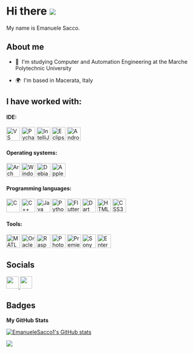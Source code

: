 Hi there ![](https://user-images.githubusercontent.com/18350557/176309783-0785949b-9127-417c-8b55-ab5a4333674e.gif)
======================================================================================================================================

<p align="left">My name is Emanuele Sacco.</p>

About me
-----------------------------------

* 🎯  I'm studying Computer and Automation Engineering at the Marche Polytechnic University

* 🌍  I'm based in Macerata, Italy

## I have worked with:

#### IDE:
<p align="left">
<href="https://code.visualstudio.com/" target="_blank" rel="noreferrer">
    <img src="https://raw.githubusercontent.com/danielcranney/readme-generator/main/public/icons/skills/visualstudiocode.svg" width="36" height="36" alt="VS Code" />
<href="https://www.jetbrains.com/pycharm/" target="_blank" rel="noreferrer">
    <img src="https://resources.jetbrains.com/storage/products/company/brand/logos/PyCharm_icon.svg" width="36" height="36" alt="Pycharm" />
<href="https://www.jetbrains.com/idea/" target="_blank" rel="noreferrer">
    <img src="https://resources.jetbrains.com/storage/products/company/brand/logos/IntelliJ_IDEA_icon.svg" width="36" height="36" alt="IntelliJ IDEA" />
<href="https://www.eclipse.org/ide/" target="_blank" rel="noreferrer">
    <img src="https://www.nicepng.com/png/full/264-2648074_eclipse-logo-png-transparent-eclipse-ide.png" width="36" height="36" alt="Eclipse IDE" />
<href="https://developer.android.com/studio" target="_blank" rel="noreferrer">
    <img src="https://developer.android.com/studio/images/studio-icon.svg" width="36" height="36" alt="Android Studio" />
</p>

#### Operating systems:
<p align="left">
<href="https://archlinux.org/" target="_blank" rel="noreferrer">
    <img src="https://wiki.installgentoo.com/images/f/f9/Arch-linux-logo.png" width="36" height="36" alt="Arch Linux" />
<href="https://www.microsoft.com/windows" target="_blank" rel="noreferrer">
    <img src="https://logospng.org/download/windows-11/logo-windows-11-icon-1024.png" width="36" height="36" alt="Windows" />
<href="https://www.debian.org/" target="_blank" rel="noreferrer">
    <img src="https://upload.wikimedia.org/wikipedia/commons/6/66/Openlogo-debianV2.svg" width="36" height="36" alt="Debian" />
<href="https://www.apple.com/" target="_blank" rel="noreferrer">
    <img src="https://upload.wikimedia.org/wikipedia/commons/f/fa/Apple_logo_black.svg" width="36" height="36" alt="Apple" />
</p>

#### Programming languages:
<p align="left">
<href="https://docs.microsoft.com/en-us/cpp/?view=msvc-170" target="_blank" rel="noreferrer">
    <img src="https://raw.githubusercontent.com/danielcranney/readme-generator/main/public/icons/skills/c-colored.svg" width="36" height="36" alt="C" />
<href="https://docs.microsoft.com/en-us/cpp/?view=msvc-170" target="_blank" rel="noreferrer">
    <img src="https://raw.githubusercontent.com/danielcranney/readme-generator/main/public/icons/skills/cplusplus-colored.svg" width="36" height="36" alt="C++" />
<href="https://www.oracle.com/java/" target="_blank" rel="noreferrer">
    <img src="https://raw.githubusercontent.com/danielcranney/readme-generator/main/public/icons/skills/java-colored.svg" width="36" height="36" alt="Java" />
<href="https://www.python.org/" target="_blank" rel="noreferrer">
    <img src="https://raw.githubusercontent.com/danielcranney/readme-generator/main/public/icons/skills/python-colored.svg" width="36" height="36" alt="Python" />
  <href="https://flutter.dev/" target="_blank" rel="noreferrer">
    <img src="https://camo.githubusercontent.com/e93d77835272d09c226a5e9cfdf998451b4c4376db42550e1136f0131f97b740/68747470733a2f2f63646e2e6a7364656c6976722e6e65742f67682f64657669636f6e732f64657669636f6e2f69636f6e732f666c75747465722f666c75747465722d6f726967696e616c2e737667" width="36" height="36" alt="Flutter" />
<href="https://dart.dev/" target="_blank" rel="noreferrer">
    <img src="https://camo.githubusercontent.com/b40861df567300ef85dd85a871565952b75f8ae56fa9fad7ceb1d5f7d462b0e0/68747470733a2f2f63646e2e6a7364656c6976722e6e65742f67682f64657669636f6e732f64657669636f6e2f69636f6e732f646172742f646172742d6f726967696e616c2e737667" width="36" height="36" alt="Dart" />
<href="https://developer.mozilla.org/en-US/docs/Glossary/HTML5" target="_blank" rel="noreferrer">
    <img src="https://raw.githubusercontent.com/danielcranney/readme-generator/main/public/icons/skills/html5-colored.svg" width="36" height="36" alt="HTML5" />
<href="https://www.w3.org/TR/CSS/#css" target="_blank" rel="noreferrer">
    <img src="https://raw.githubusercontent.com/danielcranney/readme-generator/main/public/icons/skills/css3-colored.svg" width="36" height="36" alt="CSS3" />
</p>

#### Tools:
<p align="left">
<href="https://www.mathworks.com/products/matlab.html" target="_blank" rel="noreferrer">
    <img src="https://camo.githubusercontent.com/9cf1b8b68ba0d88163810d53aaae04fc0df16b1f196152a15cf3eed64c9336c2/68747470733a2f2f63646e2e6a7364656c6976722e6e65742f67682f64657669636f6e732f64657669636f6e2f69636f6e732f6d61746c61622f6d61746c61622d6f726967696e616c2e737667" width="36" height="36" alt="MATLAB" />
<href="https://www.virtualbox.org/" target="_blank" rel="noreferrer">
    <img src="https://th.bing.com/th/id/R.b26c8494c91cf18be0000dece526e196?rik=KBdiNYKUegXxmw&pid=ImgRaw&r=0" width="36" height="36" alt="Oracle VM VirtualBox" />
<href="https://www.raspberrypi.org/" target="_blank" rel="noreferrer">
    <img src="https://raw.githubusercontent.com/danielcranney/readme-generator/main/public/icons/skills/raspberrypi-colored.svg" width="36" height="36" alt="Raspberry Pi" />
<href="https://www.adobe.com/uk/products/photoshop.html" target="_blank" rel="noreferrer">
    <img src="https://raw.githubusercontent.com/danielcranney/readme-generator/main/public/icons/skills/photoshop-colored.svg" width="36" height="36" alt="Photoshop" />
<href="https://www.adobe.com/uk/products/premiere.html" target="_blank" rel="noreferrer">
    <img src="https://raw.githubusercontent.com/danielcranney/readme-generator/main/public/icons/skills/premierepro-colored.svg" width="36" height="36" alt="Premiere Pro" />
<href="https://www.vegascreativesoftware.com/us/vegas-pro/" target="_blank" rel="noreferrer">
    <img src="https://uxwing.com/wp-content/themes/uxwing/download/brands-and-social-media/sony-vegas-logo-icon.png" width="36" height="36" alt="Sony Vegas" />
<href="https://www.sparxsystems.com/products/ea/" target="_blank" rel="noreferrer">
    <img src="https://media.codeweavers.com/pub/crossover/website/htmlimages/enterprise-architect-icon_1_1.png" width="36" height="36" alt="Enterprise Architect" />
</p>


## Socials

<p align="left"> <a href="https://www.github.com/EmanueleSacco1" target="_blank" rel="noreferrer"> <picture> <source media="(prefers-color-scheme: dark)" srcset="https://raw.githubusercontent.com/danielcranney/readme-generator/main/public/icons/socials/github-dark.svg" /> <source media="(prefers-color-scheme: light)" srcset="https://raw.githubusercontent.com/danielcranney/readme-generator/main/public/icons/socials/github.svg" /> <img src="https://raw.githubusercontent.com/danielcranney/readme-generator/main/public/icons/socials/github.svg" width="32" height="32" /> </picture> </a> <a href="http://www.instagram.com/emanuele.sacco1/" target="_blank" rel="noreferrer"> <picture> <source media="(prefers-color-scheme: dark)" srcset="https://raw.githubusercontent.com/danielcranney/readme-generator/main/public/icons/socials/instagram-dark.svg" /> <source media="(prefers-color-scheme: light)" srcset="https://raw.githubusercontent.com/danielcranney/readme-generator/main/public/icons/socials/instagram.svg" /> <img src="https://raw.githubusercontent.com/danielcranney/readme-generator/main/public/icons/socials/instagram.svg" width="32" height="32" /> </picture> </a></p>

## Badges

<b>My GitHub Stats</b>

<a href="http://www.github.com/EmanueleSacco1"><img src="https://github-readme-stats.vercel.app/api?username=EmanueleSacco1&show_icons=true&hide=&count_private=true&title_color=0891b2&text_color=ffffff&icon_color=0891b2&bg_color=1c1917&hide_border=true&show_icons=true" alt="EmanueleSacco1's GitHub stats" /></a>

<a href="http://www.github.com/EmanueleSacco1"><img src="https://github-readme-streak-stats.herokuapp.com/?user=EmanueleSacco1&stroke=ffffff&background=1c1917&ring=0891b2&fire=0891b2&currStreakNum=ffffff&currStreakLabel=0891b2&sideNums=ffffff&sideLabels=ffffff&dates=ffffff&hide_border=true" /></a>

